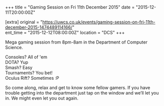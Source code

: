 +++
title = "Gaming Session on Fri 11th December 2015"
date = "2015-12-11T20:00:00Z"

[extra]
original = "https://uwcs.co.uk/events/gaming-session-on-fri-11th-december-2015-1474489114166/"    
ent_time = "2015-12-12T08:00:00Z"
location = "DCS"
+++

Mega gaming session from 8pm-8am in the Department of Computer Science.

Consoles? All of 'em  
DOTA? Yup  
Smash? Easy  
Tournaments? You bet\!  
Oculus Rift? Sometimes :P

So come along, relax and get to know some fellow gamers. If you have trouble getting into the department just tap on the window and we’ll let you in. We might even let you out again.

